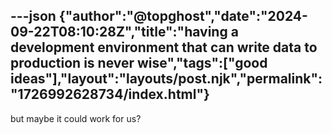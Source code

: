 ---json
{"author":"@topghost","date":"2024-09-22T08:10:28Z","title":"having a development environment that can write data to production is never wise","tags":["good ideas"],"layout":"layouts/post.njk","permalink":"1726992628734/index.html"}
---

but maybe it could work for us?
